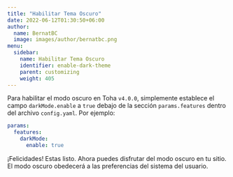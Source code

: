 ```yaml
---
title: "Habilitar Tema Oscuro"
date: 2022-06-12T01:30:50+06:00
author:
  name: BernatBC
  image: images/author/bernatbc.png
menu:
  sidebar:
    name: Habilitar Tema Oscuro
    identifier: enable-dark-theme
    parent: customizing
    weight: 405
---
```


Para habilitar el modo oscuro en Toha `v4.0.0`, simplemente establece el campo `darkMode.enable` a `true` debajo de la sección `params.features` dentro del archivo `config.yaml`. Por ejemplo:

```yaml
params:
  features:
    darkMode:
      enable: true
```

¡Felicidades! Estas listo. Ahora puedes disfrutar del modo oscuro en tu sitio. El modo oscuro obedecerá a las preferencias del sistema del usuario.

